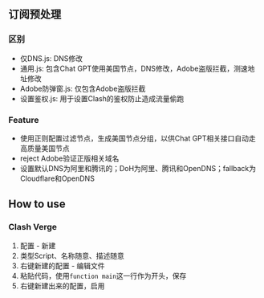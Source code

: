 ## 订阅预处理

### 区别
- 仅DNS.js: DNS修改
- 通用.js: 包含Chat GPT使用美国节点，DNS修改，Adobe盗版拦截，测速地址修改
- Adobe防弹窗.js: 仅包含Adobe盗版拦截
- 设置鉴权.js: 用于设置Clash的鉴权防止造成流量偷跑

### Feature
- 使用正则配置过滤节点，生成美国节点分组，以供Chat GPT相关接口自动走高质量美国节点
- reject Adobe验证正版相关域名
- 设置默认DNS为阿里和腾讯的；DoH为阿里、腾讯和OpenDNS；fallback为Cloudflare和OpenDNS

## How to use
### Clash Verge
1. 配置 - 新建
2. 类型Script、名称随意、描述随意
3. 右键新建的配置 - 编辑文件
4. 粘贴代码，使用`function main`这一行作为开头，保存
5. 右键新建出来的配置，启用
